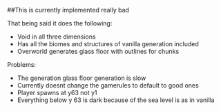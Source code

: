 ##This is currently implemented really bad

That being said it does the following:

- Void in all three dimensions
- Has all the biomes and structures of vanilla generation included
- Overworld generates glass floor with outlines for chunks

Problems:
- The generation glass floor generation is slow
- Currently doesnt change the gamerules to default to good ones
- Player spawns at y63 not y1
- Everything below y 63 is dark because of the sea level is as in vanilla